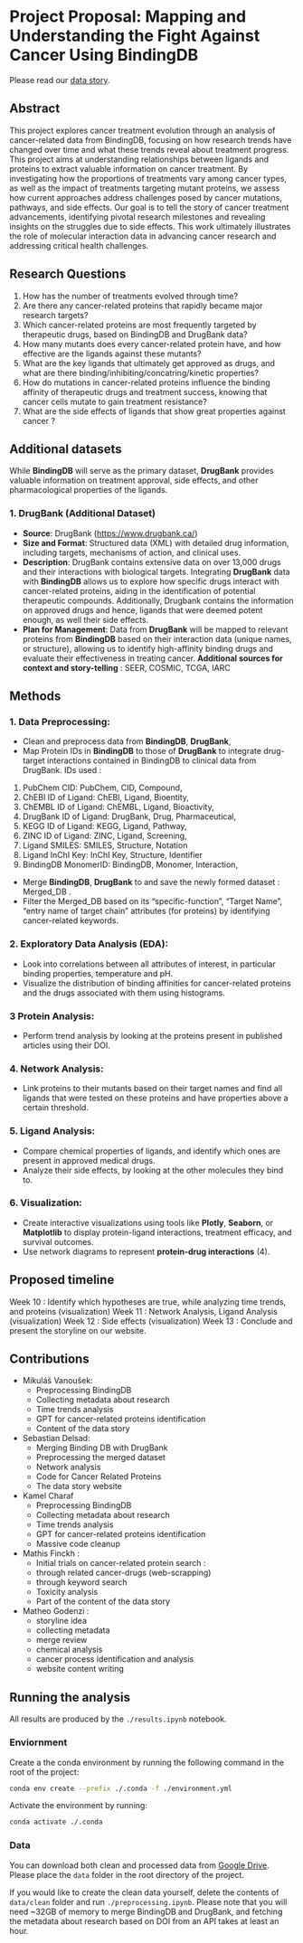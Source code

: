 # Project Proposal: **Mapping and Understanding the Fight Against Cancer Using BindingDB**

Please read our [data story](TODO).

## Abstract
This project explores cancer treatment evolution through an analysis of cancer-related data from BindingDB, focusing on how research trends have changed over time and what these trends reveal about treatment progress. This project aims at understanding relationships between ligands and proteins to extract valuable information on cancer treatment. By investigating how the proportions of treatments vary among cancer types, as well as the impact of treatments targeting mutant proteins, we assess how current approaches address challenges posed by cancer mutations, pathways, and side effects. Our goal is to tell the story of cancer treatment advancements, identifying pivotal research milestones and revealing insights on the struggles due to side effects. This work ultimately illustrates the role of molecular interaction data in advancing cancer research and addressing critical health challenges.

## Research Questions 	 
1. How has the number of treatments evolved through time?
2.  Are there any cancer-related proteins that rapidly became major research targets?
3.  Which cancer-related proteins are most frequently targeted by therapeutic drugs, based on BindingDB and DrugBank data?
4. How many mutants does every cancer-related protein have, and how effective are the ligands against these mutants? 
5. What are the key ligands that ultimately get approved as drugs, and what are there binding/inhibiting/concatring/kinetic properties? 
6. How do mutations in cancer-related proteins influence the binding affinity of therapeutic drugs and treatment success, knowing that cancer cells mutate to gain treatment resistance?
7. What are the side effects of ligands that show great properties against cancer ? 

## Additional datasets
While **BindingDB** will serve as the primary dataset, **DrugBank** provides valuable information on treatment approval, side effects, and other pharmacological properties of the ligands. 
### 1. **DrugBank** (Additional Dataset)
- **Source**: DrugBank (https://www.drugbank.ca/)
- **Size and Format**: Structured data (XML) with detailed drug information, including targets, mechanisms of action, and clinical uses.
- **Description**: DrugBank contains extensive data on over 13,000 drugs and their interactions with biological targets. Integrating **DrugBank** data with **BindingDB** allows us to explore how specific drugs interact with cancer-related proteins, aiding in the identification of potential therapeutic compounds. Additionally, Drugbank contains the information on approved drugs and hence, ligands that were deemed potent enough, as well their side effects.
- **Plan for Management**: Data from **DrugBank** will be mapped to relevant proteins from **BindingDB** based on their interaction data (unique names, or structure), allowing us to identify high-affinity binding drugs and evaluate their effectiveness in treating cancer.
**Additional sources for context and story-telling** : SEER, COSMIC, TCGA, IARC

## Methods
### 1. **Data Preprocessing**:
- Clean and preprocess data from **BindingDB**, **DrugBank**,
-  Map Protein IDs in **BindingDB** to those of **DrugBank** to integrate drug-target interactions contained in BindingDB to clinical data from DrugBank. IDs used : 
1. PubChem CID: PubChem, CID, Compound, 
2. ChEBI ID of Ligand: ChEBI, Ligand, Bioentity,
3. ChEMBL ID of Ligand: ChEMBL, Ligand, Bioactivity,
4. DrugBank ID of Ligand: DrugBank, Drug, Pharmaceutical,
5. KEGG ID of Ligand: KEGG, Ligand, Pathway,
6. ZINC ID of Ligand: ZINC, Ligand, Screening, 
7. Ligand SMILES: SMILES, Structure, Notation
8. Ligand InChI Key: InChI Key, Structure, Identifier
9. BindingDB MonomerID: BindingDB, Monomer, Interaction,
- Merge **BindingDB**, **DrugBank** to and save the newly formed dataset : Merged_DB . 
- Filter the Merged_DB based on its “specific-function”, “Target Name”, “entry name of target chain” attributes (for proteins) by identifying cancer-related keywords. 

### 2. **Exploratory Data Analysis (EDA)**:
- Look into correlations between all attributes of interest, in particular binding properties, temperature and pH. 
- Visualize the distribution of binding affinities for cancer-related proteins and the drugs associated with them using histograms.

### 3 **Protein Analysis**:
- Perform trend analysis by looking at the proteins present in published articles using their DOI.

### 4. **Network Analysis**:
- Link proteins to their mutants based on their target names and find all ligands that were tested on these proteins and have properties above a certain threshold. 

### 5. **Ligand Analysis**:
- Compare chemical properties of ligands, and identify which ones are present in approved medical drugs. 
- Analyze their side effects, by looking at the other molecules they bind to. 

### 6. **Visualization**:
- Create interactive visualizations using tools like **Plotly**, **Seaborn**, or **Matplotlib** to display protein-ligand interactions, treatment efficacy, and survival outcomes.
- Use network diagrams to represent **protein-drug interactions** (4).
## Proposed timeline
Week 10 : Identify which hypotheses are true, while analyzing time trends, and proteins (visualization)
Week 11 :  Network Analysis, Ligand Analysis (visualization)
Week 12 :  Side effects (visualization)
Week 13 : Conclude and present the storyline on our website.
## Contributions
  - Mikuláš Vanoušek:
    - Preprocessing BindingDB
    - Collecting metadata about research
    - Time trends analysis
    - GPT for cancer-related proteins identification
    - Content of the data story
  - Sebastian Delsad:
    - Merging Binding DB with DrugBank
    - Preprocessing the merged dataset
    - Network analysis
    - Code for Cancer Related Proteins
    - The data story website
  - Kamel Charaf
    - Preprocessing BindingDB
    - Collecting metadata about research
    - Time trends analysis
    - GPT for cancer-related proteins identification
    - Massive code cleanup
  - Mathis Finckh : 
    - Initial trials on cancer-related protein search : 
    - through related cancer-drugs (web-scrapping)
    - through keyword search
    - Toxicity analysis
    - Part of the content of the data story
  - Matheo Godenzi : 
    * storyline idea 
    * ⁠collecting metadata 
    * ⁠merge review
    * ⁠chemical analysis 
    * ⁠cancer process identification and analysis 
    * ⁠website content writing



## Running the analysis
All results are produced by the `./results.ipynb` notebook.

### Enviornment
Create a the conda environment by running the following command in the root of the project:
```bash
conda env create --prefix ./.conda -f ./environment.yml
```

Activate the environment by running:
```bash
conda activate ./.conda
```

### Data
You can download both clean and processed data from [Google Drive](https://drive.google.com/file/d/1J1f1xcV4c9FIRCuid7s0Gyv6gxitS68N/view?usp=drive_link). Please place the `data` folder in the root directory of the project.

If you would like to create the clean data yourself, delete the contents of `data/clean` folder and run `./preprocessing.ipynb`. Please note that you will need ~32GB of memory to merge BindingDB and DrugBank, and fetching the metadata about research based on DOI from an API takes at least an hour.

